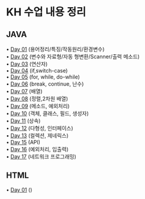 # KH 수업 내용 정리  

## JAVA  
• [Day 01](https://github.com/icici0093/KH_Study/blob/main/JAVA/Day01.md) (용어정리/특징/작동원리/환경변수)  
• [Day 02](https://github.com/icici0093/KH_Study/blob/main/JAVA/Day02.md) (변수와 자료형/자동 형변환/Scanner/출력 메소드)  
• [Day 03](https://github.com/icici0093/KH_Study/blob/main/JAVA/Day03.md) (연산자)  
• [Day 04](https://github.com/icici0093/KH_Study/blob/main/JAVA/Day04.md) (if,switch-case)  
• [Day 05](https://github.com/icici0093/KH_Study/blob/main/JAVA/Day05.md) (for, while, do-while)  
• [Day 06](https://github.com/icici0093/KH_Study/blob/main/JAVA/Day06.md) (break, continue, 난수)  
• [Day 07](https://github.com/icici0093/KH_Study/blob/main/JAVA/Day07.md) (배열)  
• [Day 08](https://github.com/icici0093/KH_Study/blob/main/JAVA/Day08.md) (정렬,2차원 배열)  
• [Day 09](https://github.com/icici0093/KH_Study/blob/main/JAVA/Day09.md) (메소드, 예외처리)  
• [Day 10](https://github.com/icici0093/KH_Study/blob/main/JAVA/Day10.md) (객체, 클래스, 필드, 생성자)  
• [Day 11](https://github.com/icici0093/KH_Study/blob/main/JAVA/Day11.md) (상속)  
• [Day 12](https://github.com/icici0093/KH_Study/blob/main/JAVA/Day12.md) (다형성, 인터페이스)  
• [Day 13](https://github.com/icici0093/KH_Study/blob/main/JAVA/Day13.md) (컬렉션, 제네릭스)  
• [Day 15](https://github.com/icici0093/KH_Study/blob/main/JAVA/Day15.md) (API)  
• [Day 16](https://github.com/icici0093/KH_Study/blob/main/JAVA/Day16.md) (예외처리, 입출력)  
• [Day 17](https://github.com/icici0093/KH_Study/blob/main/JAVA/Day17.md) (네트워크 프로그래밍)  

## HTML  
• [Day 01](https://github.com/icici0093/KH_Study/blob/main/JAVA/Day01.md) ()  
